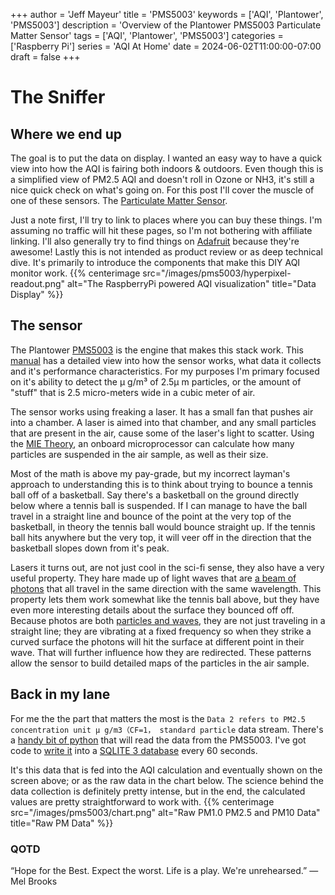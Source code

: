 +++
author = 'Jeff Mayeur'
title = 'PMS5003'
keywords = ['AQI', 'Plantower', 'PMS5003']
description = 'Overview of the Plantower PMS5003 Particulate Matter Sensor'
tags = ['AQI', 'Plantower', 'PMS5003']
categories = ['Raspberry Pi']
series = 'AQI At Home'
date = 2024-06-02T11:00:00-07:00
draft = false
+++
# The Sniffer

## Where we end up
The goal is to put the data on display. I wanted an easy way to have a quick view into how the AQI is fairing both indoors & outdoors. Even though this is a simplified view of PM2.5 AQI and doesn't roll in Ozone or NH3, it's still a nice quick check on what's going on. For this post I'll cover the muscle of one of these sensors. The [Particulate Matter Sensor](https://blog.attuneiot.com/particulate-matter-sensors). 

Just a note first, I'll try to link to places where you can buy these things. I'm assuming no traffic will hit these pages, so I'm not bothering with affiliate linking. I'll also generally try to find things on [Adafruit](https://www.adafruit.com) because they're awesome! Lastly this is not intended as product review or as deep technical dive. It's primarily to introduce the components that make this DIY AQI monitor work.
{{% centerimage src="/images/pms5003/hyperpixel-readout.png" alt="The RaspberryPi powered AQI visualization" title="Data Display" %}}

## The sensor
The Plantower [PMS5003](https://www.adafruit.com/product/3686) is the engine that makes this stack work. This [manual](https://www.aqmd.gov/docs/default-source/aq-spec/resources-page/plantower-pms5003-manual_v2-3.pdf) has a detailed view into how the sensor works, what data it collects and it's performance characteristics. For my purposes I'm primary focused on it's ability to detect the μ g/m³ of 2.5μ m particles, or the amount of "stuff" that is 2.5 micro-meters wide in a cubic meter of air.

The sensor works using freaking a laser. It has a small fan that pushes air into a chamber. A laser is aimed into that chamber, and any small particles that are present in the air, cause some of the laser's light to scatter. Using the [MIE Theory](https://en.wikipedia.org/wiki/Mie_scattering), an onboard microprocessor can calculate how many particles are suspended in the air sample, as well as their size.

Most of the math is above my pay-grade, but my incorrect layman's approach to understanding this is to think about trying to bounce a tennis ball off of a basketball. Say there's a basketball on the ground directly below where a tennis ball is suspended. If I can manage to have the ball travel in a straight line and bounce of the point at the very top of the basketball, in theory the tennis ball would bounce straight up. If the tennis ball hits anywhere but the very top, it will veer off in the direction that the basketball slopes down from it's peak.

Lasers it turns out, are not just cool in the sci-fi sense, they also have a very useful property. They hare made up of light waves that are [a beam of photons](https://lasers.llnl.gov/education/how-lasers-work#:~:text=In%20a%20laser%20beam%2C%20the,like%20glass%2C%20or%20a%20gas.) that all travel in the same direction with the same wavelength. This property lets them work somewhat like the tennis ball above, but they have even more interesting details about the surface they bounced off off. Because photos are both [particles and waves](https://en.wikipedia.org/wiki/Wave–particle_duality), they are not just traveling in a straight line; they are vibrating at a fixed frequency so when they strike a curved surface the photons will hit the surface at different point in their wave. That will further influence how they are redirected. These patterns allow the sensor to build detailed maps of the particles in the air sample.

## Back in my lane
For me the the part that matters the most is the `Data 2 refers to PM2.5 concentration unit μ g/m3（CF=1， standard particle` data stream. There's a [handy bit of python](https://github.com/pimoroni/pms5003-python/blob/main/pms5003/__init__.py#L36) that will read the data from the PMS5003. I've got code to [write it](https://github.com/jmayeur/outdoor-aqi/blob/main/enviroservice.py#L42) into a [SQLITE 3 database](https://sqlite.org) every 60 seconds. 

It's this data that is fed into the AQI calculation and eventually shown on the screen above; or as the raw data in the chart below. The science behind the data collection is definitely pretty intense, but in the end, the calculated values are pretty straightforward to work with.
{{% centerimage src="/images/pms5003/chart.png" alt="Raw PM1.0 PM2.5 and PM10 Data" title="Raw PM Data" %}}

### QOTD
“Hope for the Best. Expect the worst. Life is a play. We're unrehearsed.”
― Mel Brooks